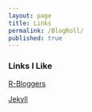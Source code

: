 ```yaml
---
layout: page
title: Links
permalink: /BlogRoll/
published: true
---
```


### Links I  Like

[R-Bloggers](http://www.r-bloggers.com/)

[Jekyll](http://jekyllrb.com/)

